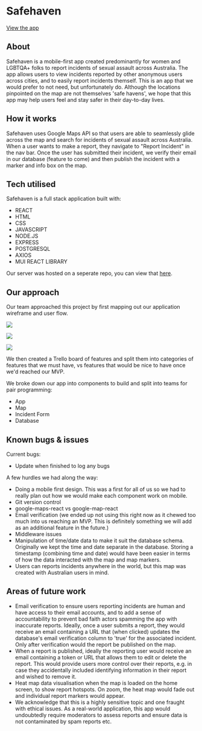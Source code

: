 # Safehaven 

[View the app](https://safehaven-project.herokuapp.com/)

## About

Safehaven is a mobile-first app created predominantly for women and LGBTQA+ folks to report incidents of sexual assault across Australia. The app allows users to view incidents reported by other anonymous users across cities, and to easily report incidents themself. This is an app that we would prefer to not need, but unfortunately do. Although the locations pinpointed on the map are not themselves 'safe havens', we hope that this app may help users feel and stay safer in their day-to-day lives. 

## How it works

Safehaven uses Google Maps API so that users are able to seamlessly glide across the map and search for incidents of sexual assault across Australia. When a user wants to make a report, they navigate to "Report Incident" in the nav bar. Once the user has submitted their incident, we verify their email in our database (feature to come) and then publish the incident with a marker and info box on the map. 

## Tech utilised

Safehaven is a full stack application built with: 

- REACT
- HTML 
- CSS
- JAVASCRIPT
- NODE.JS
- EXPRESS
- POSTGRESQL
- AXIOS
- MUI REACT LIBRARY 

Our server was hosted on a seperate repo, you can view that [here](https://github.com/Hughsin23/safehaven-server).


## Our approach

Our team approached this project by first mapping out our application wireframe and user flow. 

![](https://i.imgur.com/pqwgt62.png)

![](https://i.imgur.com/n1Gs1FI.png)

![](https://i.imgur.com/9Q66fB1.png)

We then created a Trello board of features and split them into categories of features that we must have, vs features that would be nice to have once we'd reached our MVP.

We broke down our app into components to build and split into teams for pair programming: 

- App
- Map
- Incident Form
- Database


## Known bugs & issues

Current bugs:

- Update when finished to log any bugs

A few hurdles we had along the way: 

- Doing a mobile first design. This was a first for all of us so we had to really plan out how we would make each component work on mobile.
- Git version control
- google-maps-react vs google-map-react 
- Email verification (we ended up not using this right now as it chewed too much into us reaching an MVP. This is definitely something we will add as an additional feature in the future.)
- Middleware issues
- Manipulation of time/date data to make it suit the database schema. Originally we kept the time and date separate in the database. Storing a timestamp (combining time and date) would have been easier in terms of how the data interacted with the map and map markers. 
- Users can reports incidents anywhere in the world, but this map was created with Australian users in mind. 

## Areas of future work

- Email verification to ensure users reporting incidents are human and have access to their email accounts, and to add a sense of accountability to prevent bad faith actors spamming the app with inaccurate reports. Ideally, once a user submits a report, they would receive an email containing a URL that (when clicked) updates the database's email verification column to 'true' for the associated incident. Only after verification would the report be published on the map. 
- When a report is published, ideally the reporting user would receive an email containing a token or URL that allows them to edit or delete the report. This would provide users more control over their reports, e.g. in case they accidentally included identifying information in their report and wished to remove it. 
- Heat map data visualisation when the map is loaded on the home screen, to show report hotspots. On zoom, the heat map would fade out and individual report markers would appear. 
- We acknowledge that this is a highly sensitive topic and one fraught with ethical issues. As a real-world application, this app would undoubtedly require moderators to assess reports and ensure data is not contaminated by spam reports etc. 